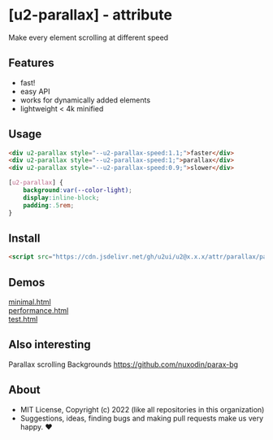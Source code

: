 # [u2-parallax] - attribute
Make every element scrolling at different speed

## Features

- fast!
- easy API
- works for dynamically added elements
- lightweight < 4k minified

## Usage

```html
<div u2-parallax style="--u2-parallax-speed:1.1;">faster</div>
<div u2-parallax style="--u2-parallax-speed:1;">parallax</div>
<div u2-parallax style="--u2-parallax-speed:0.9;">slower</div>
```

```css
[u2-parallax] {
    background:var(--color-light);
    display:inline-block;
    padding:.5rem;
}
```

## Install

```html
<script src="https://cdn.jsdelivr.net/gh/u2ui/u2@x.x.x/attr/parallax/parallax.min.js" type=module async></script>
```

## Demos

[minimal.html](http://gcdn.li/u2ui/u2@main/attr/parallax/tests/minimal.html)  
[performance.html](http://gcdn.li/u2ui/u2@main/attr/parallax/tests/performance.html)  
[test.html](http://gcdn.li/u2ui/u2@main/attr/parallax/tests/test.html)  

## Also interesting

Parallax scrolling Backgrounds
https://github.com/nuxodin/parax-bg

## About

- MIT License, Copyright (c) 2022 <u2> (like all repositories in this organization) <br>
- Suggestions, ideas, finding bugs and making pull requests make us very happy. ♥

